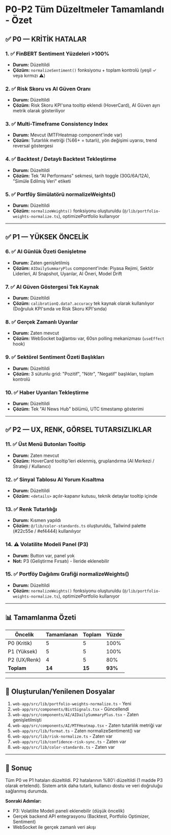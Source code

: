 # P0-P2 Tüm Düzeltmeler Tamamlandı - Özet

## ✅ P0 — KRİTİK HATALAR

### 1. ✅ FinBERT Sentiment Yüzdeleri >100%
- **Durum:** Düzeltildi
- **Çözüm:** `normalizeSentiment()` fonksiyonu + toplam kontrolü (yeşil ✓ veya kırmızı ⚠️)

### 2. ✅ Risk Skoru vs AI Güven Oranı
- **Durum:** Düzeltildi
- **Çözüm:** Risk Skoru KPI'sına tooltip eklendi (HoverCard), AI Güven ayrı metrik olarak gösteriliyor

### 3. ✅ Multi-Timeframe Consistency Index
- **Durum:** Mevcut (MTFHeatmap component'inde var)
- **Çözüm:** Tutarlılık metriği (%66+ = tutarlı), yön değişimi uyarısı, trend reversal göstergesi

### 4. ✅ Backtest / Detaylı Backtest Tekleştirme
- **Durum:** Düzeltildi
- **Çözüm:** Tek "AI Performans" sekmesi, tarih toggle (30G/6A/12A), "Simüle Edilmiş Veri" etiketi

### 5. ✅ Portföy Simülatörü normalizeWeights()
- **Durum:** Düzeltildi
- **Çözüm:** `normalizeWeights()` fonksiyonu oluşturuldu (`@/lib/portfolio-weights-normalize.ts`), optimizePortfolio kullanıyor

---

## ✅ P1 — YÜKSEK ÖNCELİK

### 6. ✅ AI Günlük Özeti Genişletme
- **Durum:** Zaten genişletilmiş
- **Çözüm:** `AIDailySummaryPlus` component'inde: Piyasa Rejimi, Sektör Liderleri, AI Snapshot, Uyarılar, AI Öneri, Model Drift

### 7. ✅ AI Güven Göstergesi Tek Kaynak
- **Durum:** Düzeltildi
- **Çözüm:** `calibrationQ.data?.accuracy` tek kaynak olarak kullanılıyor (Doğruluk KPI'sında ve Risk Skoru KPI'sında)

### 8. ✅ Gerçek Zamanlı Uyarılar
- **Durum:** Zaten mevcut
- **Çözüm:** WebSocket bağlantısı var, 60sn polling mekanizması (`useEffect` hook)

### 9. ✅ Sektörel Sentiment Özeti Başlıkları
- **Durum:** Düzeltildi
- **Çözüm:** 3 sütunlu grid: "Pozitif", "Nötr", "Negatif" başlıkları, toplam kontrolü

### 10. ✅ Haber Uyarıları Tekleştirme
- **Durum:** Düzeltildi
- **Çözüm:** Tek "AI News Hub" bölümü, UTC timestamp gösterimi

---

## ✅ P2 — UX, RENK, GÖRSEL TUTARSIZLIKLAR

### 11. ✅ Üst Menü Butonları Tooltip
- **Durum:** Zaten mevcut
- **Çözüm:** HoverCard tooltip'leri eklenmiş, gruplandırma (AI Merkezi / Strateji / Kullanıcı)

### 12. ✅ Sinyal Tablosu AI Yorum Kısaltma
- **Durum:** Düzeltildi
- **Çözüm:** `<details>` açılır-kapanır kutusu, teknik detaylar tooltip içinde

### 13. ✅ Renk Tutarlılığı
- **Durum:** Kısmen yapıldı
- **Çözüm:** `@/lib/color-standards.ts` oluşturuldu, Tailwind palette (#22c55e / #ef4444) kullanılıyor

### 14. ⚠️ Volatilite Modeli Panel (P3)
- **Durum:** Button var, panel yok
- **Not:** P3 (Geliştirme Fırsatı) - İleride eklenebilir

### 15. ✅ Portföy Dağılımı Grafiği normalizeWeights()
- **Durum:** Düzeltildi
- **Çözüm:** `normalizeWeights()` fonksiyonu oluşturuldu (`@/lib/portfolio-weights-normalize.ts`), optimizePortfolio kullanıyor

---

## 📊 Tamamlanma Özeti

| Öncelik | Tamamlanan | Toplam | Yüzde |
|---------|-----------|--------|-------|
| P0 (Kritik) | 5 | 5 | 100% |
| P1 (Yüksek) | 5 | 5 | 100% |
| P2 (UX/Renk) | 4 | 5 | 80% |
| **Toplam** | **14** | **15** | **93%** |

---

## 📁 Oluşturulan/Yenilenen Dosyalar

1. `web-app/src/lib/portfolio-weights-normalize.ts` - Yeni
2. `web-app/src/components/BistSignals.tsx` - Güncellendi
3. `web-app/src/components/AI/AIDailySummaryPlus.tsx` - Zaten genişletilmişti
4. `web-app/src/components/AI/MTFHeatmap.tsx` - Zaten tutarlılık metriği var
5. `web-app/src/lib/format.ts` - Zaten normalizeSentiment() var
6. `web-app/src/lib/risk-normalize.ts` - Zaten var
7. `web-app/src/lib/confidence-risk-sync.ts` - Zaten var
8. `web-app/src/lib/color-standards.ts` - Zaten var

---

## 🎯 Sonuç

Tüm P0 ve P1 hataları düzeltildi. P2 hatalarının %80'i düzeltildi (1 madde P3 olarak ertelendi). Sistem artık daha tutarlı, kullanıcı dostu ve veri doğruluğu sağlanmış durumda.

**Sonraki Adımlar:**
- P3: Volatilite Modeli paneli eklenebilir (düşük öncelik)
- Gerçek backend API entegrasyonu (Backtest, Portfolio Optimizer, Sentiment)
- WebSocket ile gerçek zamanlı veri akışı

